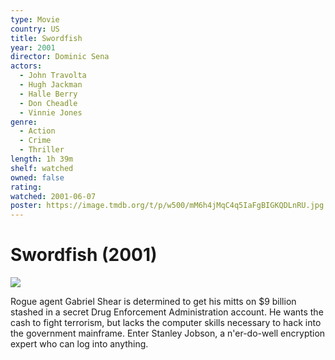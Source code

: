 ```yaml
---
type: Movie
country: US
title: Swordfish
year: 2001
director: Dominic Sena
actors:
  - John Travolta
  - Hugh Jackman
  - Halle Berry
  - Don Cheadle
  - Vinnie Jones
genre:
  - Action
  - Crime
  - Thriller
length: 1h 39m
shelf: watched
owned: false
rating:
watched: 2001-06-07
poster: https://image.tmdb.org/t/p/w500/mM6h4jMqC4q5IaFgBIGKQDLnRU.jpg
---
```


# Swordfish (2001)

![](https://image.tmdb.org/t/p/w500/mM6h4jMqC4q5IaFgBIGKQDLnRU.jpg)

Rogue agent Gabriel Shear is determined to get his mitts on $9 billion stashed in a secret Drug Enforcement Administration account. He wants the cash to fight terrorism, but lacks the computer skills necessary to hack into the government mainframe. Enter Stanley Jobson, a n'er-do-well encryption expert who can log into anything.